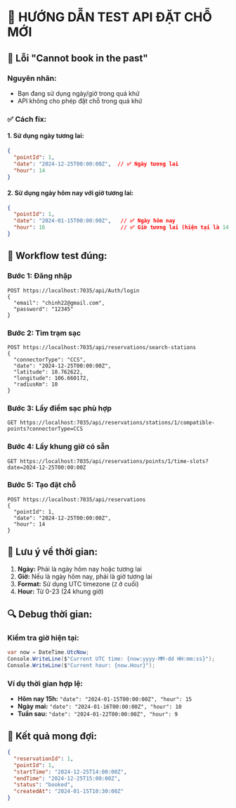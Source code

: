 # 🔧 HƯỚNG DẪN TEST API ĐẶT CHỖ MỚI

## 🚨 Lỗi "Cannot book in the past"

### Nguyên nhân:
- Bạn đang sử dụng ngày/giờ trong quá khứ
- API không cho phép đặt chỗ trong quá khứ

### ✅ Cách fix:

#### 1. **Sử dụng ngày tương lai:**
```json
{
  "pointId": 1,
  "date": "2024-12-25T00:00:00Z",  // ✅ Ngày tương lai
  "hour": 14
}
```

#### 2. **Sử dụng ngày hôm nay với giờ tương lai:**
```json
{
  "pointId": 1,
  "date": "2024-01-15T00:00:00Z",   // ✅ Ngày hôm nay
  "hour": 16                        // ✅ Giờ tương lai (hiện tại là 14h)
}
```

## 🎯 Workflow test đúng:

### Bước 1: Đăng nhập
```http
POST https://localhost:7035/api/Auth/login
{
  "email": "chinh22@gmail.com",
  "password": "12345"
}
```

### Bước 2: Tìm trạm sạc
```http
POST https://localhost:7035/api/reservations/search-stations
{
  "connectorType": "CCS",
  "date": "2024-12-25T00:00:00Z",
  "latitude": 10.762622,
  "longitude": 106.660172,
  "radiusKm": 10
}
```

### Bước 3: Lấy điểm sạc phù hợp
```http
GET https://localhost:7035/api/reservations/stations/1/compatible-points?connectorType=CCS
```

### Bước 4: Lấy khung giờ có sẵn
```http
GET https://localhost:7035/api/reservations/points/1/time-slots?date=2024-12-25T00:00:00Z
```

### Bước 5: Tạo đặt chỗ
```http
POST https://localhost:7035/api/reservations
{
  "pointId": 1,
  "date": "2024-12-25T00:00:00Z",
  "hour": 14
}
```

## 📅 Lưu ý về thời gian:

1. **Ngày:** Phải là ngày hôm nay hoặc tương lai
2. **Giờ:** Nếu là ngày hôm nay, phải là giờ tương lai
3. **Format:** Sử dụng UTC timezone (`Z` ở cuối)
4. **Hour:** Từ 0-23 (24 khung giờ)

## 🔍 Debug thời gian:

### Kiểm tra giờ hiện tại:
```csharp
var now = DateTime.UtcNow;
Console.WriteLine($"Current UTC time: {now:yyyy-MM-dd HH:mm:ss}");
Console.WriteLine($"Current hour: {now.Hour}");
```

### Ví dụ thời gian hợp lệ:
- **Hôm nay 15h:** `"date": "2024-01-15T00:00:00Z", "hour": 15`
- **Ngày mai:** `"date": "2024-01-16T00:00:00Z", "hour": 10`
- **Tuần sau:** `"date": "2024-01-22T00:00:00Z", "hour": 9`

## 🎉 Kết quả mong đợi:

```json
{
  "reservationId": 1,
  "pointId": 1,
  "startTime": "2024-12-25T14:00:00Z",
  "endTime": "2024-12-25T15:00:00Z",
  "status": "booked",
  "createdAt": "2024-01-15T10:30:00Z"
}
```
